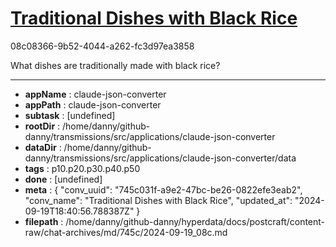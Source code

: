 # [Traditional Dishes with Black Rice](https://claude.ai/chat/745c031f-a9e2-47bc-be26-0822efe3eab2)

08c08366-9b52-4044-a262-fc3d97ea3858

What dishes are traditionally made with black rice?

---

* **appName** : claude-json-converter
* **appPath** : claude-json-converter
* **subtask** : [undefined]
* **rootDir** : /home/danny/github-danny/transmissions/src/applications/claude-json-converter
* **dataDir** : /home/danny/github-danny/transmissions/src/applications/claude-json-converter/data
* **tags** : p10.p20.p30.p40.p50
* **done** : [undefined]
* **meta** : {
  "conv_uuid": "745c031f-a9e2-47bc-be26-0822efe3eab2",
  "conv_name": "Traditional Dishes with Black Rice",
  "updated_at": "2024-09-19T18:40:56.788387Z"
}
* **filepath** : /home/danny/github-danny/hyperdata/docs/postcraft/content-raw/chat-archives/md/745c/2024-09-19_08c.md